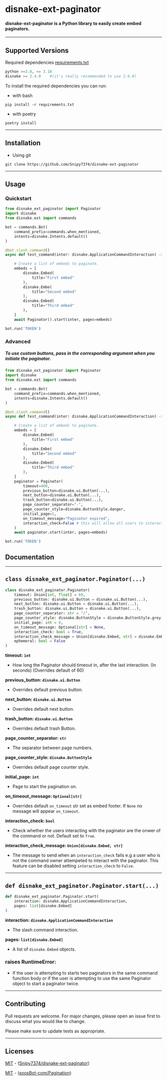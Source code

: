 # disnake-ext-paginator

#### **disnake-ext-paginator** is a Python library to easily create embed paginators.
---
## Supported Versions

Required dependencies [requirements.txt](https://github.com/Snipy7374/disnake-ext-paginator/blob/main/requirements.txt)
```py
python >=3.8, <= 3.10
disnake >= 2.4.0    #(it's really recommended to use 2.6.0)
```

To install the required dependencies you can run:

- with bash
```
pip install -r requirements.txt
```

- with poetry
```
poetry install
```
---
## Installation

- Using git
```
git clone https://github.com/Snipy7374/disnake-ext-paginator
```

---
## Usage

### Quickstart
```python
from disnake_ext_paginator import Paginator
import disnake
from disnake.ext import commands

bot = commands.Bot(
    command_prefix=commands.when_mentioned,
    intents=disnake.Intents.default()
)

@bot.slash_command()
async def test_command(inter: disnake.ApplicationCommandInteraction) -> None:

    # Create a list of embeds to paginate.
    embeds = [
        disnake.Embed(
            title="First embed"
        ),
        disnake.Embe(
            title="Second embed"
        ),
        disnake.Embed(
            title="Third embed"
        ),
    ]
    await Paginator().start(inter, pages=embeds)

bot.run('TOKEN')
```

### Advanced

##### To use custom buttons, pass in the corresponding argument when you initiate the paginator.

```python
from disnake_ext_paginator import Paginator
import disnake
from disnake.ext import commands

bot = commands.Bot(
    command_prefix=commands.when_mentioned,
    intents=disnake.Intents.default()
)

@bot.slash_command()
async def test_command(inter: disnake.ApplicationCommandInteraction) -> None:

    # Create a list of embeds to paginate.
    embeds = [
        disnake.Embed(
            title="First embed"
        ),
        disnake.Embe(
            title="Second embed"
        ),
        disnake.Embed(
            title="Third embed"
        ),
    ]
    paginator = Paginator(
        timeout=400,
        previous_button=disnake.ui.Button(...),
        next_button=disnake.ui.Button(...),
        trash_button=disnake.ui.Button(...),
        page_counter_separator="-",
        page_counter_style=disnake.ButtonStyle.danger,
        initial_page=1,
        on_timeout_message="Paginator expired",
        interaction_check=False # this will allow all users to interact with the paginator
    )
    await paginator.start(inter, pages=embeds)

bot.run('TOKEN')
```
## Documentation
-----
## `class disnake_ext_paginator.Paginator(...)`
```python
class disnake_ext_paginator.Paginator(
    timeout: Union[int, float] = 60,
    previous_button: disnake.ui.Button = disnake.ui.Button(...),
    next_button: disnake.ui.Button = disnake.ui.Button(...),
    trash_button: disnake.ui.Button = disnake.ui.Button(...),
    page_counter_separator: str = "/",
    page_counter_style: disnake.ButtonStyle = disnake.ButtonStyle.grey,
    initial_page: int = 0,
    on_timeout_message: Optional[str] = None,
    interaction_check: bool = True,
    interaction_check_message = Union[disnake.Embed, str] = disnake.Embed(...),
    ephemeral: bool = False
)
```

**timeout: `int`**
    
- How long the Paginator should timeout in, after the last interaction. (In seconds) (Overrides default of 60)


**previous_button: `disnake.ui.Button`**
    
- Overrides default previous button.


**next_button: `disnake.ui.Button`**
- Overrides default next button.


**trash_button: `disnake.ui.Button`**
- Overrides default trash Button.

**page_counter_separator: `str`**

- The separator between page numbers.

**page_counter_style: `disnake.ButtonStyle`**
- Overrides default page counter style.


**initial_page: `int`**
- Page to start the pagination on.


**on_timeout_message: `Optional[str]`**

- Overrides default `on_timeout` str set as embed footer. 
If `None` no message will appear `on_timeout`.


**interaction_check: `bool`**
- Check whether the users interacting with the paginator are the onwer 
of the command or not. Default set to `True`.


**interaction_check_message: `Union[disnake.Embed, str]`**
- The message to send when an `interaction_check` fails e.g a user
who is not the command owner attempeted to interact with the paginator.
This feature can be disabled setting `interaction_check` to `False`.
-----
## `def disnake_ext_paginator.Paginator.start(...)`
```python
def disnake_ext_paginator.Paginator.start(
    interaction: disnake.ApplicationCommandInteraction,
    pages: list[disnake.Embed]
)
```

**interaction: `disnake.ApplicationCommandInteraction`**

- The slash command interaction.

**pages: `list[disnake.Embed]`**

- A list of `disnake.Embed` objects.

### **raises RuntimeError**:
- If the user is attempting to starts two paginators in the same command function body or if the user is attempting to use the same Paginator object to start a paginator twice.


-----
## Contributing
Pull requests are welcome. For major changes, please open an issue first to discuss what you would like to change.

Please make sure to update tests as appropriate.

-----
## Licenses
[MIT](https://choosealicense.com/licenses/mit/) - ([Snipy7374/disnake-ext-paginator](https://github.com/Snipy7374/disnake-ext-paginator))

[MIT](https://choosealicense.com/licenses/mit/) - ([soosBot-com/Pagination](https://github.com/soosBot-com/Pagination))